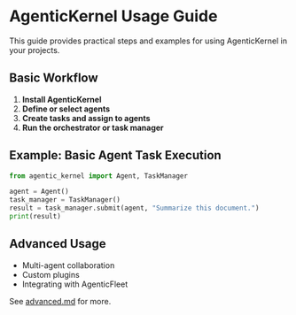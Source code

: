# AgenticKernel Usage Guide

This guide provides practical steps and examples for using AgenticKernel in your projects.

## Basic Workflow

1. **Install AgenticKernel**
2. **Define or select agents**
3. **Create tasks and assign to agents**
4. **Run the orchestrator or task manager**

## Example: Basic Agent Task Execution

```python
from agentic_kernel import Agent, TaskManager

agent = Agent()
task_manager = TaskManager()
result = task_manager.submit(agent, "Summarize this document.")
print(result)
```

## Advanced Usage

- Multi-agent collaboration
- Custom plugins
- Integrating with AgenticFleet

See [advanced.md](advanced.md) for more.
